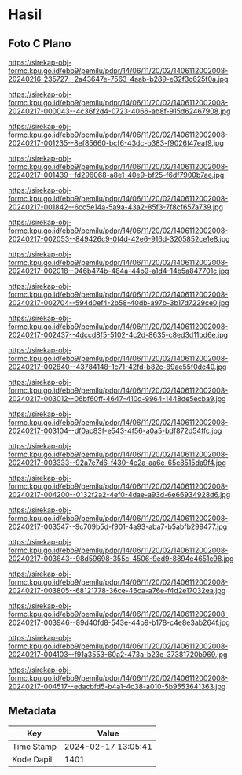 # Hasil

## Foto C Plano

https://sirekap-obj-formc.kpu.go.id/ebb9/pemilu/pdpr/14/06/11/20/02/1406112002008-20240216-235727--2a43647e-7563-4aab-b289-e32f3c625f0a.jpg

https://sirekap-obj-formc.kpu.go.id/ebb9/pemilu/pdpr/14/06/11/20/02/1406112002008-20240217-000043--4c36f2d4-0723-4066-ab8f-915d62467908.jpg

https://sirekap-obj-formc.kpu.go.id/ebb9/pemilu/pdpr/14/06/11/20/02/1406112002008-20240217-001235--8ef85660-bcf6-43dc-b383-f9026f47eaf9.jpg

https://sirekap-obj-formc.kpu.go.id/ebb9/pemilu/pdpr/14/06/11/20/02/1406112002008-20240217-001439--fd296068-a8e1-40e9-bf25-f6df7900b7ae.jpg

https://sirekap-obj-formc.kpu.go.id/ebb9/pemilu/pdpr/14/06/11/20/02/1406112002008-20240217-001842--6cc5e14a-5a9a-43a2-85f3-7f8cf657a739.jpg

https://sirekap-obj-formc.kpu.go.id/ebb9/pemilu/pdpr/14/06/11/20/02/1406112002008-20240217-002053--849426c9-0f4d-42e6-916d-3205852ce1e8.jpg

https://sirekap-obj-formc.kpu.go.id/ebb9/pemilu/pdpr/14/06/11/20/02/1406112002008-20240217-002018--946b474b-484a-44b9-a1d4-14b5a847701c.jpg

https://sirekap-obj-formc.kpu.go.id/ebb9/pemilu/pdpr/14/06/11/20/02/1406112002008-20240217-002704--594d0ef4-2b58-40db-a97b-3b17d7229ce0.jpg

https://sirekap-obj-formc.kpu.go.id/ebb9/pemilu/pdpr/14/06/11/20/02/1406112002008-20240217-002437--4dccd8f5-5102-4c2d-8635-c8ed3d11bd6e.jpg

https://sirekap-obj-formc.kpu.go.id/ebb9/pemilu/pdpr/14/06/11/20/02/1406112002008-20240217-002840--43784148-1c71-42fd-b82c-89ae55f0dc40.jpg

https://sirekap-obj-formc.kpu.go.id/ebb9/pemilu/pdpr/14/06/11/20/02/1406112002008-20240217-003012--06bf60ff-4647-410d-9964-1448de5ecba9.jpg

https://sirekap-obj-formc.kpu.go.id/ebb9/pemilu/pdpr/14/06/11/20/02/1406112002008-20240217-003104--df0ac83f-e543-4f56-a0a5-bdf872d54ffc.jpg

https://sirekap-obj-formc.kpu.go.id/ebb9/pemilu/pdpr/14/06/11/20/02/1406112002008-20240217-003333--92a7e7d6-f430-4e2a-aa6e-65c8515da9f4.jpg

https://sirekap-obj-formc.kpu.go.id/ebb9/pemilu/pdpr/14/06/11/20/02/1406112002008-20240217-004200--0132f2a2-4ef0-4dae-a93d-6e66934928d6.jpg

https://sirekap-obj-formc.kpu.go.id/ebb9/pemilu/pdpr/14/06/11/20/02/1406112002008-20240217-003547--9c709b5d-f901-4a93-aba7-b5abfb299477.jpg

https://sirekap-obj-formc.kpu.go.id/ebb9/pemilu/pdpr/14/06/11/20/02/1406112002008-20240217-003643--98d59698-355c-4506-9ed9-8894e4651e98.jpg

https://sirekap-obj-formc.kpu.go.id/ebb9/pemilu/pdpr/14/06/11/20/02/1406112002008-20240217-003805--68121778-36ce-46ca-a76e-f4d2e17032ea.jpg

https://sirekap-obj-formc.kpu.go.id/ebb9/pemilu/pdpr/14/06/11/20/02/1406112002008-20240217-003946--89d40fd8-543e-44b9-b178-c4e8e3ab264f.jpg

https://sirekap-obj-formc.kpu.go.id/ebb9/pemilu/pdpr/14/06/11/20/02/1406112002008-20240217-004103--f91a3553-60a2-473a-b23e-37381720b969.jpg

https://sirekap-obj-formc.kpu.go.id/ebb9/pemilu/pdpr/14/06/11/20/02/1406112002008-20240217-004517--edacbfd5-b4a1-4c38-a010-5b9553641363.jpg


## Metadata

| Key        | Value               |
| ---------- | ------------------- |
| Time Stamp | 2024-02-17 13:05:41 |
| Kode Dapil | 1401                |



